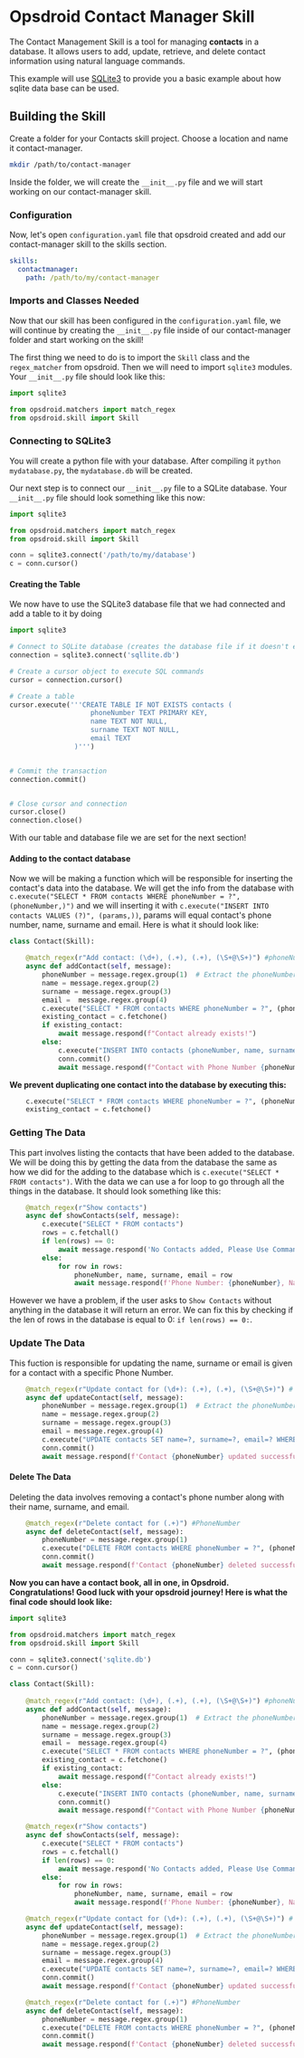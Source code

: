 # Opsdroid Contact Manager Skill
The Contact Management Skill is a tool for managing **contacts** in a database. 
It allows users to add, update, retrieve, and delete contact information using natural language commands.

This example will use [SQLite3](https://www.sqlite.org/index.html) to provide you a basic example about how sqlite data base can be used.

## Building the Skill

Create a folder for your Contacts skill project. Choose a location and name it contact-manager.

```bash
mkdir /path/to/contact-manager
``` 
Inside the folder, we will create the `__init__.py` file and we will start working on our contact-manager skill.

### Configuration

Now, let's open `configuration.yaml` file that opsdroid created and add our contact-manager skill to the skills section.

```yaml
skills:
  contactmanager:
    path: /path/to/my/contact-manager
```

### Imports and Classes Needed

Now that our skill has been configured in the `configuration.yaml` file, we will continue by creating the `__init__.py` file inside of our contact-manager folder and start working on the skill!

The first thing we need to do is to import the `Skill` class and the `regex_matcher` from opsdroid. Then we will need to import `sqlite3` modules. Your `__init__.py` file should look like this:

```python
import sqlite3

from opsdroid.matchers import match_regex
from opsdroid.skill import Skill
```

### Connecting to SQLite3 
You will create a python file with your database. After compiling it ```python mydatabase.py```, the ```mydatabase.db``` will be created.

Our next step is to connect our `__init__.py` file to a SQLite database. Your `__init__.py` file should look something like this now:

```python
import sqlite3

from opsdroid.matchers import match_regex
from opsdroid.skill import Skill

conn = sqlite3.connect('/path/to/my/database')
c = conn.cursor()
```

#### Creating the Table

We now have to use the SQLite3 database file that we had connected and add a table to it by doing 

```python
import sqlite3

# Connect to SQLite database (creates the database file if it doesn't exist)
connection = sqlite3.connect('sqllite.db')

# Create a cursor object to execute SQL commands
cursor = connection.cursor()

# Create a table
cursor.execute('''CREATE TABLE IF NOT EXISTS contacts (
                    phoneNumber TEXT PRIMARY KEY,
                    name TEXT NOT NULL,
                    surname TEXT NOT NULL,
                    email TEXT
                )''')


# Commit the transaction
connection.commit()


# Close cursor and connection
cursor.close()
connection.close()
```

With our table and database file we are set for the next section!

#### Adding to the contact database

Now we will be making a function which will be responsible for inserting the contact's data into the database. We will get the info from the database with `c.execute("SELECT * FROM contacts WHERE phoneNumber = ?", (phoneNumber,)")` and we will inserting it with `c.execute("INSERT INTO contacts VALUES (?)", (params,))`, params will equal contact's phone number, name, surname and email. Here is what it should look like:

```python
class Contact(Skill):

    @match_regex(r"Add contact: (\d+), (.+), (.+), (\S+@\S+)") #phoneNumber, name, surname, email
    async def addContact(self, message):
        phoneNumber = message.regex.group(1)  # Extract the phoneNumber
        name = message.regex.group(2) 
        surname = message.regex.group(3) 
        email =  message.regex.group(4) 
        c.execute("SELECT * FROM contacts WHERE phoneNumber = ?", (phoneNumber,))
        existing_contact = c.fetchone()
        if existing_contact:
            await message.respond(f"Contact already exists!")
        else:
            c.execute("INSERT INTO contacts (phoneNumber, name, surname, email) VALUES (?, ?, ?, ?)", (phoneNumber, name, surname, email))
            conn.commit()
            await message.respond(f"Contact with Phone Number {phoneNumber} added to the Contact Book!")
```
**We prevent duplicating one contact into the database by executing this:**

```python
    c.execute("SELECT * FROM contacts WHERE phoneNumber = ?", (phoneNumber,)) 
    existing_contact = c.fetchone()
```
### Getting The Data

This part involves listing the contacts that have been added to the database. We will be doing this by getting the data from the database the same as how we did for the adding to the database which is `c.execute("SELECT * FROM contacts")`. With the data we can use a for loop to go through all the things in the database. It should look something like this:

```python
    @match_regex(r"Show contacts")     
    async def showContacts(self, message):
        c.execute("SELECT * FROM contacts")
        rows = c.fetchall()
        if len(rows) == 0:
            await message.respond('No Contacts added, Please Use Command "Add contact: PhoneNumber, Name, Surname, Email"')
        else: 
            for row in rows:
                phoneNumber, name, surname, email = row
                await message.respond(f'Phone Number: {phoneNumber}, Name: {name}, Surname: {surname} and Email: {email}')
```

However we have a problem, if the user asks to `Show Contacts` without anything in the database it will return an error. We can fix this by checking if the len of rows in the database is equal to 0: `if len(rows) == 0:`.

### Update The Data
This fuction is responsible for updating the name, surname or email is given for a contact with a specific Phone Number.

```python
    @match_regex(r"Update contact for (\d+): (.+), (.+), (\S+@\S+)") # for PhoneNumber: Name, Surname, Email
    async def updateContact(self, message):
        phoneNumber = message.regex.group(1)  # Extract the phoneNumber
        name = message.regex.group(2) 
        surname = message.regex.group(3) 
        email = message.regex.group(4) 
        c.execute("UPDATE contacts SET name=?, surname=?, email=? WHERE phoneNumber = ?", (name, surname, email, phoneNumber))
        conn.commit()
        await message.respond(f'Contact {phoneNumber} updated successfully!')
```

#### Delete The Data
Deleting the data involves removing a contact's phone number along with their name, surname, and email.
```python
    @match_regex(r"Delete contact for (.+)") #PhoneNumber
    async def deleteContact(self, message):
        phoneNumber = message.regex.group(1) 
        c.execute("DELETE FROM contacts WHERE phoneNumber = ?", (phoneNumber,))
        conn.commit()
        await message.respond(f'Contact {phoneNumber} deleted successfully!')
```

**Now you can have a contact book, all in one, in Opsdroid. Congratulations! Good luck with your opsdroid journey! Here is what the final code should look like:**

```python
import sqlite3

from opsdroid.matchers import match_regex
from opsdroid.skill import Skill

conn = sqlite3.connect('sqlite.db')
c = conn.cursor()

class Contact(Skill):
    
    @match_regex(r"Add contact: (\d+), (.+), (.+), (\S+@\S+)") #phoneNumber, name, surname, email
    async def addContact(self, message):
        phoneNumber = message.regex.group(1)  # Extract the phoneNumber
        name = message.regex.group(2) 
        surname = message.regex.group(3) 
        email =  message.regex.group(4) 
        c.execute("SELECT * FROM contacts WHERE phoneNumber = ?", (phoneNumber,))
        existing_contact = c.fetchone()
        if existing_contact:
            await message.respond(f"Contact already exists!")
        else:
            c.execute("INSERT INTO contacts (phoneNumber, name, surname, email) VALUES (?, ?, ?, ?)", (phoneNumber, name, surname, email))
            conn.commit()
            await message.respond(f"Contact with Phone Number {phoneNumber} added to the Contact Book!")

    @match_regex(r"Show contacts")     
    async def showContacts(self, message):
        c.execute("SELECT * FROM contacts")
        rows = c.fetchall()
        if len(rows) == 0:
            await message.respond('No Contacts added, Please Use Command "Add contact: PhoneNumber, Name, Surname, Email"')
        else: 
            for row in rows:
                phoneNumber, name, surname, email = row
                await message.respond(f'Phone Number: {phoneNumber}, Name: {name}, Surname: {surname} and Email: {email}')

    @match_regex(r"Update contact for (\d+): (.+), (.+), (\S+@\S+)") # for PhoneNumber: Name, Surname, Email
    async def updateContact(self, message):
        phoneNumber = message.regex.group(1)  # Extract the phoneNumber
        name = message.regex.group(2) 
        surname = message.regex.group(3) 
        email = message.regex.group(4) 
        c.execute("UPDATE contacts SET name=?, surname=?, email=? WHERE phoneNumber = ?", (name, surname, email, phoneNumber))
        conn.commit()
        await message.respond(f'Contact {phoneNumber} updated successfully!')

    @match_regex(r"Delete contact for (.+)") #PhoneNumber
    async def deleteContact(self, message):
        phoneNumber = message.regex.group(1) 
        c.execute("DELETE FROM contacts WHERE phoneNumber = ?", (phoneNumber,))
        conn.commit()
        await message.respond(f'Contact {phoneNumber} deleted successfully!')

```


